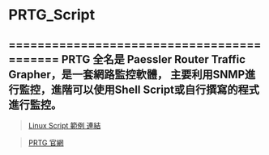 # PRTG_Script
==========================================
    PRTG 全名是 Paessler Router Traffic Grapher，是一套網路監控軟體，
    主要利用SNMP進行監控，進階可以使用Shell Script或自行撰寫的程式進行監控。
------------------------------------------
> [Linux Script 範例 連結](https://github.com/fafa0731/PRTG_Script/tree/master/Linux )<br />

> [PRTG 官網]( https://www.paessler.com/prtg )<br />
